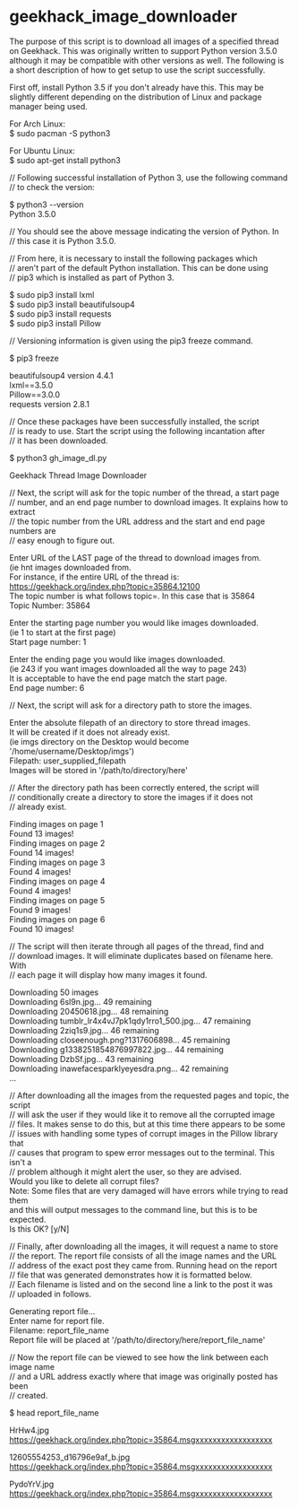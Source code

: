 # geekhack_image_downloader
The purpose of this script is to download all images of a specified thread  
on Geekhack. This was originally written to support Python version 3.5.0  
although it may be compatible with other versions as well. The following is  
a short description of how to get setup to use the script successfully.  

First off, install Python 3.5 if you don't already have this. This may be  
slightly different depending on the distribution of Linux and package  
manager being used.  

For Arch Linux:  
$ sudo pacman -S python3  

For Ubuntu Linux:  
$ sudo apt-get install python3  

// Following successful installation of Python 3, use the following command   
// to check the version:  

$ python3 --version  
Python 3.5.0  

// You should see the above message indicating the version of Python. In  
// this case it is Python 3.5.0.  

// From here, it is necessary to install the following packages which  
// aren't part of the default Python installation. This can be done using  
// pip3 which is installed as part of Python 3.  

$ sudo pip3 install lxml  
$ sudo pip3 install beautifulsoup4  
$ sudo pip3 install requests  
$ sudo pip3 install Pillow

// Versioning information is given using the pip3 freeze command.  

$ pip3 freeze  

beautifulsoup4 version 4.4.1  
lxml==3.5.0  
Pillow==3.0.0  
requests version 2.8.1  

// Once these packages have been successfully installed, the script  
// is ready to use. Start the script using the following incantation after  
// it has been downloaded.  

$ python3 gh_image_dl.py  

Geekhack Thread Image Downloader  

// Next, the script will ask for the topic number of the thread, a start page  
// number, and an end page number to download images. It explains how to extract  
// the topic number from the URL address and the start and end page numbers are  
// easy enough to figure out.  

Enter URL of the LAST page of the thread to download images from.  
(ie hnt images downloaded from.  
For instance, if the entire URL of the thread is:  
https://geekhack.org/index.php?topic=35864.12100  
The topic number is what follows topic=. In this case that is 35864  
Topic Number:  35864  

Enter the starting page number you would like images downloaded.  
(ie 1 to start at the first page)  
Start page number: 1  

Enter the ending page you would like images downloaded.  
(ie 243 if you want images downloaded all the way to page 243)  
It is acceptable to have the end page match the start page.  
End page number: 6  

// Next, the script will ask for a directory path to store the images.  

Enter the absolute filepath of an directory to store thread images.  
It will be created if it does not already exist.  
(ie imgs directory on the Desktop would become '/home/username/Desktop/imgs')  
Filepath: user_supplied_filepath  
Images will be stored in '/path/to/directory/here'  

// After the directory path has been correctly entered, the script will  
// conditionally create a directory to store the images if it does not  
// already exist.  

Finding images on page 1  
Found 13 images!  
Finding images on page 2  
Found 14 images!  
Finding images on page 3  
Found 4 images!  
Finding images on page 4  
Found 4 images!  
Finding images on page 5  
Found 9 images!  
Finding images on page 6  
Found 10 images!  

// The script will then iterate through all pages of the thread, find and  
// download images. It will eliminate duplicates based on filename here. With  
// each page it will display how many images it found.  

Downloading 50 images  
Downloading 6sl9n.jpg... 49 remaining  
Downloading 20450618.jpg... 48 remaining  
Downloading tumblr_lr4x4vJ7pk1qdy1rro1_500.jpg... 47 remaining  
Downloading 2ziq1s9.jpg... 46 remaining  
Downloading closeenough.png?1317606898... 45 remaining  
Downloading g1338251854876997822.jpg... 44 remaining  
Downloading DzbSf.jpg... 43 remaining  
Downloading inawefacesparklyeyesdra.png... 42 remaining  
...  

// After downloading all the images from the requested pages and topic, the script  
// will ask the user if they would like it to remove all the corrupted image  
// files. It makes sense to do this, but at this time there appears to be some  
// issues with handling some types of corrupt images in the Pillow library that  
// causes that program to spew error messages out to the terminal. This isn't a  
// problem although it might alert the user, so they are advised.  
Would you like to delete all corrupt files?  
Note: Some files that are very damaged will have errors while trying to read them  
 and this will output messages to the command line, but this is to be expected.  
Is this OK? [y/N]  

// Finally, after downloading all the images, it will request a name to store  
// the report. The report file consists of all the image names and the URL  
// address of the exact post they came from. Running head on the report  
// file that was generated demonstrates how it is formatted below.  
// Each filename is listed and on the second line a link to the post it was  
// uploaded in follows.  

Generating report file...  
Enter name for report file.  
Filename: report_file_name  
Report file will be placed at '/path/to/directory/here/report_file_name'  

// Now the report file can be viewed to see how the link between each image name  
// and a URL address exactly where that image was originally posted has been  
// created.  

$ head report_file_name  

HrHw4.jpg  
 https://geekhack.org/index.php?topic=35864.msgxxxxxxxxxxxxxxxxxx  

12605554253_d16796e9af_b.jpg  
 https://geekhack.org/index.php?topic=35864.msgxxxxxxxxxxxxxxxxxx  

PydoYrV.jpg  
 https://geekhack.org/index.php?topic=35864.msgxxxxxxxxxxxxxxxxxx  

